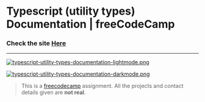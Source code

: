 # Typescript (utility types) Documentation | freeCodeCamp

### Check the site [Here](https://typescript-utility-types-documentation.vercel.app/ " Typescript (utility types) documentation")

------------

[![typescript-utility-types-documentation-lightmode.png](https://i.postimg.cc/BbbJcLsD/typescript-utility-types-documentation-lightmode.png)](https://postimg.cc/64ssBQ85)


[![typescript-utility-types-documentation-darkmode.png](https://i.postimg.cc/vTKbPYHK/typescript-utility-types-documentation-darkmode.png)](https://postimg.cc/SYcBRp9L)


> This is a [freecodecamp](http://https://www.freecodecamp.org/learn/ "freecodecamp") assignment. All the projects and contact details given are **not real**.